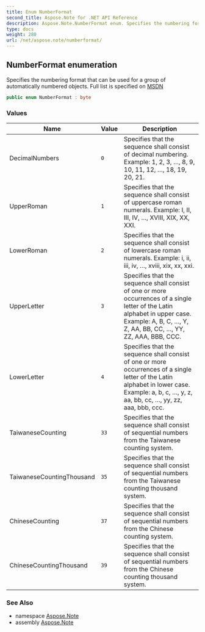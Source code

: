 ```yaml
---
title: Enum NumberFormat
second_title: Aspose.Note for .NET API Reference
description: Aspose.Note.NumberFormat enum. Specifies the numbering format that can be used for a group of automatically numbered objects. Full list is specified on MSDN
type: docs
weight: 280
url: /net/aspose.note/numberformat/
---
```

## NumberFormat enumeration

Specifies the numbering format that can be used for a group of automatically numbered objects. Full list is specified on [MSDN](https://msdn.microsoft.com/en-us/library/dd923798(v=office.12).aspx)

```csharp
public enum NumberFormat : byte
```

### Values

| Name | Value | Description |
| --- | --- | --- |
| DecimalNumbers | `0` | Specifies that the sequence shall consist of decimal numbering. Example: 1, 2, 3, …, 8, 9, 10, 11, 12, …, 18, 19, 20, 21. |
| UpperRoman | `1` | Specifies that the sequence shall consist of uppercase roman numerals. Example: I, II, III, IV, …, XVIII, XIX, XX, XXI. |
| LowerRoman | `2` | Specifies that the sequence shall consist of lowercase roman numerals. Example: i, ii, iii, iv, …, xviii, xix, xx, xxi. |
| UpperLetter | `3` | Specifies that the sequence shall consist of one or more occurrences of a single letter of the Latin alphabet in upper case. Example: A, B, C, …, Y, Z, AA, BB, CC, …, YY, ZZ, AAA, BBB, CCC. |
| LowerLetter | `4` | Specifies that the sequence shall consist of one or more occurrences of a single letter of the Latin alphabet in lower case. Example: a, b, c, …, y, z, aa, bb, cc, …, yy, zz, aaa, bbb, ccc. |
| TaiwaneseCounting | `33` | Specifies that the sequence shall consist of sequential numbers from the Taiwanese counting system. |
| TaiwaneseCountingThousand | `35` | Specifies that the sequence shall consist of sequential numbers from the Taiwanese counting thousand system. |
| ChineseCounting | `37` | Specifies that the sequence shall consist of sequential numbers from the Chinese counting system. |
| ChineseCountingThousand | `39` | Specifies that the sequence shall consist of sequential numbers from the Chinese counting thousand system. |

### See Also

* namespace [Aspose.Note](../../aspose.note/)
* assembly [Aspose.Note](../../)


